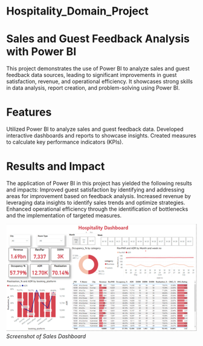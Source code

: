 # Hospitality_Domain_Project
# **Sales and Guest Feedback Analysis with Power BI**

This project demonstrates the use of Power BI to analyze sales and guest feedback data sources, leading to significant 
improvements in guest satisfaction, revenue, and operational efficiency. It showcases strong skills in data analysis, 
report creation, and problem-solving using Power BI.

# **Features**

Utilized Power BI to analyze sales and guest feedback data.
Developed interactive dashboards and reports to showcase insights.
Created measures to calculate key performance indicators (KPIs).

# **Results and Impact**

The application of Power BI in this project has yielded the following results and impacts:
Improved guest satisfaction by identifying and addressing areas for improvement based on feedback analysis.
Increased revenue by leveraging data insights to identify sales trends and optimize strategies.
Enhanced operational efficiency through the identification of bottlenecks and the implementation of targeted measures.

![Screenshot](Dashboard_2.png)
*Screenshot of Sales Dashboard*
